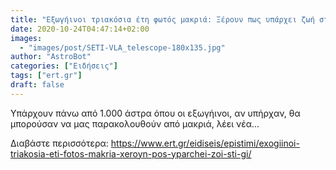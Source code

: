 ```yaml
---
title: "Εξωγήινοι τριακόσια έτη φωτός μακριά: Ξέρουν πως υπάρχει ζωή στη Γη;"
date: 2020-10-24T04:47:14+02:00
images:
  - "images/post/SETI-VLA_telescope-180x135.jpg"
author: "AstroBot"
categories: ["Ειδήσεις"]
tags: ["ert.gr"]
draft: false
---
```


Υπάρχουν πάνω από 1.000 άστρα όπου οι εξωγήινοι, αν υπήρχαν, θα μπορούσαν να μας παρακολουθούν από μακριά, λέει νέα...

Διαβάστε περισσότερα: https://www.ert.gr/eidiseis/epistimi/exogiinoi-triakosia-eti-fotos-makria-xeroyn-pos-yparchei-zoi-sti-gi/
